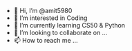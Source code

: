 - 👋 Hi, I’m @amit5980
- 👀 I’m interested in Coding
- 🌱 I’m currently learning CS50 & Python
- 💞️ I’m looking to collaborate on ...
- 📫 How to reach me ...

<!---
amit5980/amit5980 is a ✨ special ✨ repository because its `README.md` (this file) appears on your GitHub profile.
You can click the Preview link to take a look at your changes.
--->
